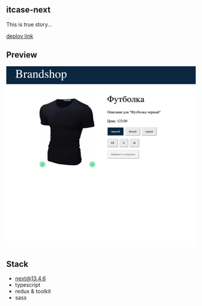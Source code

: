 ## itcase-next

This is true story...

[deploy link](https://itcase-next.vercel.app)

## Preview

![Preview](public/preview.png)

## Stack

-   next@13.4.6
-   typescript
-   redux & toolkit
-   sass
